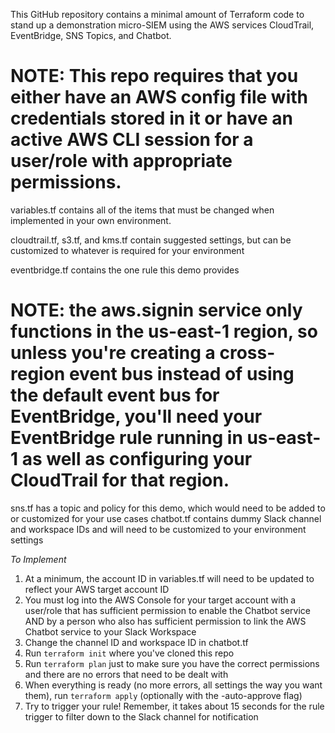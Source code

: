 This GitHub repository contains a minimal amount of Terraform code to stand up a demonstration micro-SIEM using the AWS services CloudTrail, EventBridge, SNS Topics, and Chatbot.

# NOTE: This repo requires that you either have an AWS config file with credentials stored in it or have an active AWS CLI session for a user/role with appropriate permissions.

variables.tf contains all of the items that must be changed when implemented in your own environment.

cloudtrail.tf, s3.tf, and kms.tf contain suggested settings, but can be customized to whatever is required for your environment

eventbridge.tf contains the one rule this demo provides
# NOTE: the aws.signin service only functions in the us-east-1 region, so unless you're creating a cross-region event bus instead of using the default event bus for EventBridge, you'll need your EventBridge rule running in us-east-1 as well as configuring your CloudTrail for that region.

sns.tf has a topic and policy for this demo, which would need to be added to or customized for your use cases
chatbot.tf contains dummy Slack channel and workspace IDs and will need to be customized to your environment settings

*To Implement*
1. At a minimum, the account ID in variables.tf will need to be updated to reflect your AWS target account ID
2. You must log into the AWS Console for your target account with a user/role that has sufficient permission to enable the Chatbot service AND by a person who also has sufficient permission to link the AWS Chatbot service to your Slack Workspace
3. Change the channel ID and workspace ID in chatbot.tf
4. Run `terraform init` where you've cloned this repo
5. Run `terraform plan` just to make sure you have the correct permissions and there are no errors that need to be dealt with
6. When everything is ready (no more errors, all settings the way you want them), run `terraform apply` (optionally with the -auto-approve flag)
7. Try to trigger your rule!  Remember, it takes about 15 seconds for the rule trigger to filter down to the Slack channel for notification